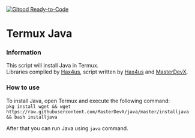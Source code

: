 [![Gitpod Ready-to-Code](https://img.shields.io/badge/Gitpod-Ready--to--Code%20(for%20some%20reason)-blue?logo=gitpod)](https://gitpod.io/#https://github.com/MasterDevX/Termux-Java)

# Termux Java
### Information
This script will install Java in Termux.</br>
Libraries compiled by <a href="https://github.com/Hax4us">Hax4us</a>, script written by <a href="https://github.com/Hax4us">Hax4us</a> and <a href="https://github.com/MasterDevX">MasterDevX</a>.

### How to use
To install Java, open Termux and execute the following command:</br>
```pkg install wget && wget https://raw.githubusercontent.com/MasterDevX/java/master/installjava && bash installjava```

After that you can run Java using ```java``` command.
